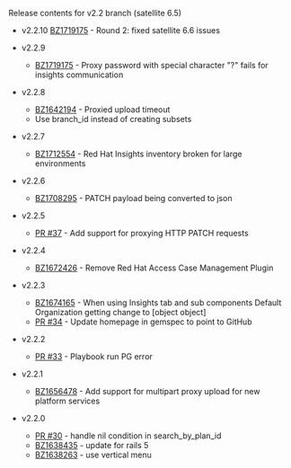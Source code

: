 Release contents for v2.2 branch (satellite 6.5)

- v2.2.10 [BZ1719175](https://bugzilla.redhat.com/show_bug.cgi?id=1719175) - Round 2: fixed satellite 6.6 issues

- v2.2.9
  * [BZ1719175](https://bugzilla.redhat.com/show_bug.cgi?id=1719175) - Proxy password with special character "?" fails for insights communication

- v2.2.8
  * [BZ1642194](https://bugzilla.redhat.com/show_bug.cgi?id=1642194) - Proxied upload timeout
  * Use branch_id instead of creating subsets
  
- v2.2.7
  * [BZ1712554](https://bugzilla.redhat.com/show_bug.cgi?id=1712554) - Red Hat Insights inventory broken for large environments

- v2.2.6
  * [BZ1708295](https://bugzilla.redhat.com/show_bug.cgi?id=1708295) - PATCH payload being converted to json

- v2.2.5
  * [PR #37](https://github.com/redhataccess/foreman-plugin/pull/37) - Add support for proxying HTTP PATCH requests

- v2.2.4
  * [BZ1672426](https://bugzilla.redhat.com/show_bug.cgi?id=1672426) - Remove Red Hat Access Case Management Plugin

- v2.2.3
  * [BZ1674165](https://bugzilla.redhat.com/show_bug.cgi?id=1674165) - When using Insights tab and sub components Default Organization getting change to [object object]
  * [PR #34](https://github.com/redhataccess/foreman-plugin/pull/34) - Update homepage in gemspec to point to GitHub

- v2.2.2
  * [PR #33](https://github.com/redhataccess/foreman-plugin/pull/33) - Playbook run PG error
  
- v2.2.1
  * [BZ1656478](https://bugzilla.redhat.com/show_bug.cgi?id=1656478) - Add support for multipart proxy upload for new platform services
  
- v2.2.0
  * [PR #30](https://github.com/redhataccess/foreman-plugin/pull/30) - handle nil condition in search_by_plan_id
  * [BZ1638435](https://bugzilla.redhat.com/show_bug.cgi?id=1638435) - update for rails 5
  * [BZ1638263](https://bugzilla.redhat.com/show_bug.cgi?id=1638263) - use vertical menu